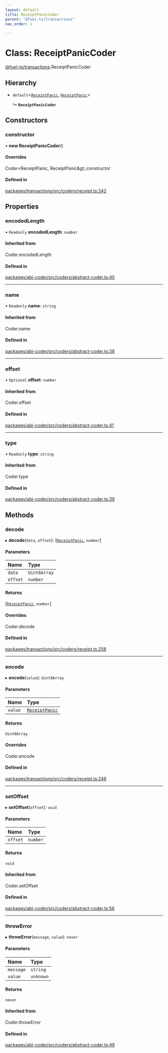 ```yaml
---
layout: default
title: ReceiptPanicCoder
parent: "@fuel-ts/transactions"
nav_order: 1

---
```


# Class: ReceiptPanicCoder

[@fuel-ts/transactions](../index.md).ReceiptPanicCoder

## Hierarchy

- `default`<[`ReceiptPanic`](../index.md#receiptpanic), [`ReceiptPanic`](../index.md#receiptpanic)\>

  ↳ **`ReceiptPanicCoder`**

## Constructors

### constructor

• **new ReceiptPanicCoder**()

#### Overrides

Coder&lt;ReceiptPanic, ReceiptPanic\&gt;.constructor

#### Defined in

[packages/transactions/src/coders/receipt.ts:242](https://github.com/FuelLabs/fuels-ts/blob/master/packages/transactions/src/coders/receipt.ts#L242)

## Properties

### encodedLength

• `Readonly` **encodedLength**: `number`

#### Inherited from

Coder.encodedLength

#### Defined in

[packages/abi-coder/src/coders/abstract-coder.ts:40](https://github.com/FuelLabs/fuels-ts/blob/master/packages/abi-coder/src/coders/abstract-coder.ts#L40)

___

### name

• `Readonly` **name**: `string`

#### Inherited from

Coder.name

#### Defined in

[packages/abi-coder/src/coders/abstract-coder.ts:38](https://github.com/FuelLabs/fuels-ts/blob/master/packages/abi-coder/src/coders/abstract-coder.ts#L38)

___

### offset

• `Optional` **offset**: `number`

#### Inherited from

Coder.offset

#### Defined in

[packages/abi-coder/src/coders/abstract-coder.ts:41](https://github.com/FuelLabs/fuels-ts/blob/master/packages/abi-coder/src/coders/abstract-coder.ts#L41)

___

### type

• `Readonly` **type**: `string`

#### Inherited from

Coder.type

#### Defined in

[packages/abi-coder/src/coders/abstract-coder.ts:39](https://github.com/FuelLabs/fuels-ts/blob/master/packages/abi-coder/src/coders/abstract-coder.ts#L39)

## Methods

### decode

▸ **decode**(`data`, `offset`): [[`ReceiptPanic`](../index.md#receiptpanic), `number`]

#### Parameters

| Name | Type |
| :------ | :------ |
| `data` | `Uint8Array` |
| `offset` | `number` |

#### Returns

[[`ReceiptPanic`](../index.md#receiptpanic), `number`]

#### Overrides

Coder.decode

#### Defined in

[packages/transactions/src/coders/receipt.ts:258](https://github.com/FuelLabs/fuels-ts/blob/master/packages/transactions/src/coders/receipt.ts#L258)

___

### encode

▸ **encode**(`value`): `Uint8Array`

#### Parameters

| Name | Type |
| :------ | :------ |
| `value` | [`ReceiptPanic`](../index.md#receiptpanic) |

#### Returns

`Uint8Array`

#### Overrides

Coder.encode

#### Defined in

[packages/transactions/src/coders/receipt.ts:246](https://github.com/FuelLabs/fuels-ts/blob/master/packages/transactions/src/coders/receipt.ts#L246)

___

### setOffset

▸ **setOffset**(`offset`): `void`

#### Parameters

| Name | Type |
| :------ | :------ |
| `offset` | `number` |

#### Returns

`void`

#### Inherited from

Coder.setOffset

#### Defined in

[packages/abi-coder/src/coders/abstract-coder.ts:56](https://github.com/FuelLabs/fuels-ts/blob/master/packages/abi-coder/src/coders/abstract-coder.ts#L56)

___

### throwError

▸ **throwError**(`message`, `value`): `never`

#### Parameters

| Name | Type |
| :------ | :------ |
| `message` | `string` |
| `value` | `unknown` |

#### Returns

`never`

#### Inherited from

Coder.throwError

#### Defined in

[packages/abi-coder/src/coders/abstract-coder.ts:49](https://github.com/FuelLabs/fuels-ts/blob/master/packages/abi-coder/src/coders/abstract-coder.ts#L49)
